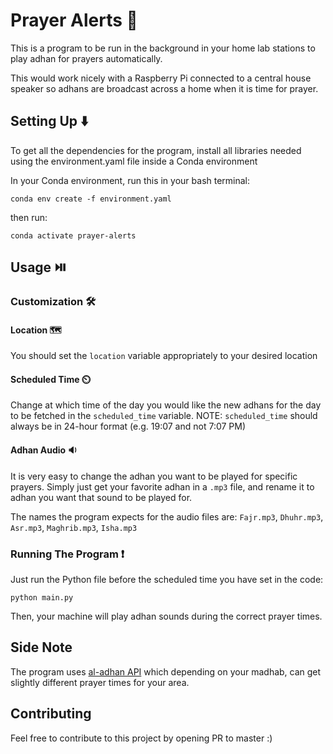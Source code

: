# Prayer Alerts 📢
This is a program to be run in the background in your home lab stations to play adhan for prayers automatically.

This would work nicely with a Raspberry Pi connected to a central house speaker so adhans are broadcast across a home when it is time for prayer.

## Setting Up ⬇️
To get all the dependencies for the program, install all libraries needed using the environment.yaml file inside a Conda environment

In your Conda environment, run this in your bash terminal:
```
conda env create -f environment.yaml
```
then run:
```
conda activate prayer-alerts
```

## Usage ⏯️
### Customization 🛠️
#### Location 🗺️
You should set the `location` variable appropriately to your desired location
#### Scheduled Time ⏲️
Change at which time of the day you would like the new adhans for the day to be fetched in the `scheduled_time` variable.
NOTE: `scheduled_time` should always be in 24-hour format (e.g. 19:07 and not 7:07 PM) 
#### Adhan Audio 🔉
It is very easy to change the adhan you want to be played for specific prayers. Simply just get your favorite adhan in a `.mp3` file, and rename it to adhan you want that sound to be played for.

The names the program expects for the audio files are: `Fajr.mp3`, `Dhuhr.mp3`, `Asr.mp3`, `Maghrib.mp3`, `Isha.mp3`

### Running The Program ❗
Just run the Python file before the scheduled time you have set in the code:
```
python main.py
```
Then, your machine will play adhan sounds during the correct prayer times.

## Side Note
The program uses [al-adhan API](https://pypi.org/project/aladhan-api/) which depending on your madhab, can get slightly different prayer times for your area.

## Contributing
Feel free to contribute to this project by opening PR to master :)
